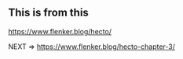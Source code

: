 ## This is from this

https://www.flenker.blog/hecto/

NEXT => https://www.flenker.blog/hecto-chapter-3/
